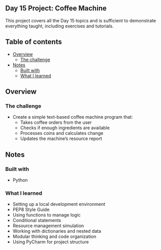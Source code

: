 ## Day 15 Project: Coffee Machine

This project covers all the Day 15 topics and is sufficient to demonstrate everything taught, including exercises and tutorials.

## Table of contents

- [Overview](#overview)  
  - [The challenge](#the-challenge)    
- [Notes](#notes)  
  - [Built with](#built-with)  
  - [What I learned](#what-i-learned)  

## Overview

### The challenge

- Create a simple text-based coffee machine program that:
  - Takes coffee orders from the user
  - Checks if enough ingredients are available
  - Processes coins and calculates change
  - Updates the machine’s resource report

## Notes

### Built with

- Python

### What I learned

- Setting up a local development environment
- PEP8 Style Guide
- Using functions to manage logic
- Conditional statements
- Resource management simulation
- Working with dictionaries and nested data
- Modular thinking and code organization
- Using PyCharm for project structure
